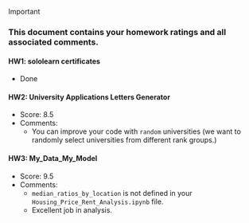 > [!IMPORTANT]
>
> ### **This document contains your homework ratings and all associated comments.**



#### HW1: sololearn certificates

- Done


#### HW2: University Applications Letters Generator

- Score: 8.5
- Comments:
    - You can improve your code with `random` universities (we want to randomly select universities from different rank groups.)


#### HW3: My_Data_My_Model

- Score: 9.5
- Comments:
    - `median_ratios_by_location` is not defined in your `Housing_Price_Rent_Analysis.ipynb` file.
    - Excellent job in analysis.